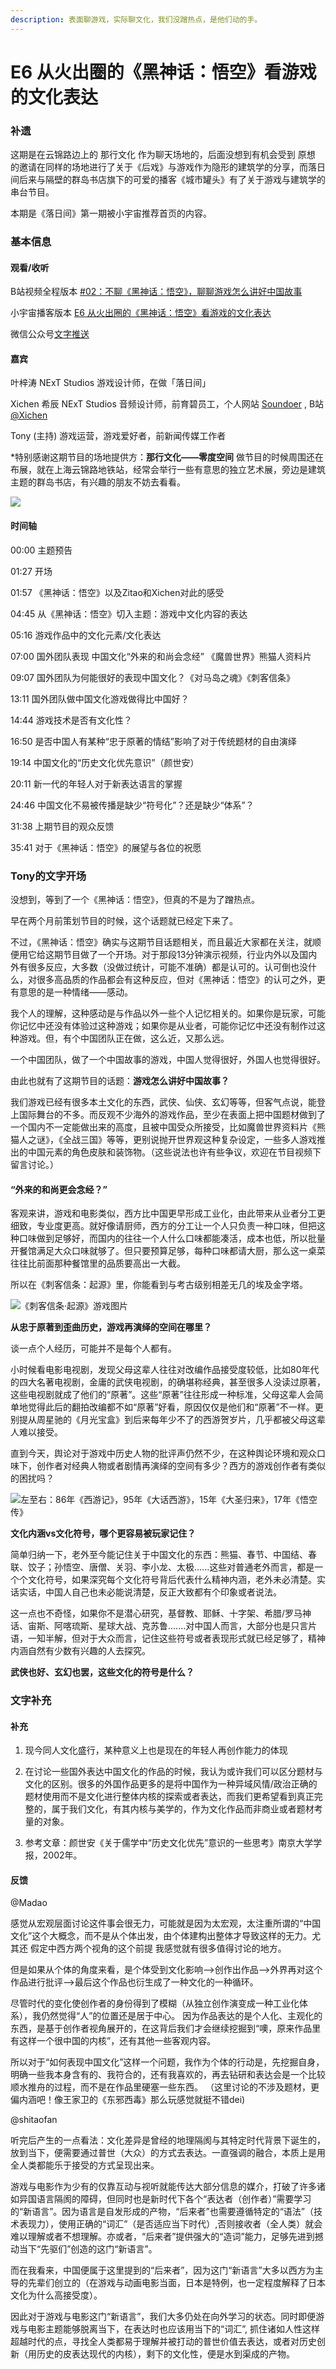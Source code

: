 ```yaml
---
description: 表面聊游戏，实际聊文化，我们没蹭热点，是他们动的手。
---
```


# E6 从火出圈的《黑神话：悟空》看游戏的文化表达

### 补遗

这期是在云锦路边上的 那行文化 作为聊天场地的，后面没想到有机会受到 原想 的邀请在同样的场地进行了关于《后戏》与游戏作为隐形的建筑学的分享，而落日间后来与隔壁的群岛书店旗下的可爱的播客《城市罐头》有了关于游戏与建筑学的串台节目。

本期是《落日间》第一期被小宇宙推荐首页的内容。

### 基本信息

#### 观看/收听

B站视频全程版本 [\#02：不聊《黑神话：悟空》，聊聊游戏怎么讲好中国故事](https://www.bilibili.com/video/BV1ph411R71T)

小宇宙播客版本 [E6 从火出圈的《黑神话：悟空》看游戏的文化表达](https://www.xiaoyuzhoufm.com/episode/5f454c9b9504bbdb7705ec27?s=eyJ1IjogIjVlYmNkNzkwMjFhYzg1ODA0MTJiNzcxMCJ9)

微信公众号[文字推送](https://mp.weixin.qq.com/s/BS6tPgIh4FndwPdzYJij-A)

#### 嘉宾

叶梓涛 NExT Studios 游戏设计师，在做「落日间」

Xichen 希辰 NExT Studios 音频设计师，前育碧员工，个人网站 [Soundoer](https://soundoer.com/) , B站 [@Xichen](https://space.bilibili.com/157914767)

Tony \(主持\) 游戏运营，游戏爱好者，前新闻传媒工作者

\*特别感谢这期节目的场地提供方：**那行文化——零度空间** 做节目的时候周围还在布展，就在上海云锦路地铁站，经常会举行一些有意思的独立艺术展，旁边是建筑主题的群岛书店，有兴趣的朋友不妨去看看。

![](../.gitbook/assets/e6.png)

#### 时间轴

00:00 主题预告

01:27 开场 

01:57 《黑神话：悟空》以及Zitao和Xichen对此的感受 

04:45 从《黑神话：悟空》切入主题：游戏中文化内容的表达 

05:16 游戏作品中的文化元素/文化表达 

07:00 国外团队表现 中国文化“外来的和尚会念经” 《魔兽世界》熊猫人资料片 

09:07 国外团队为何能很好的表现中国文化？《对马岛之魂》《刺客信条》 

13:11 国外团队做中国文化游戏做得比中国好？ 

14:44 游戏技术是否有文化性？ 

16:50 是否中国人有某种“忠于原著的情结”影响了对于传统题材的自由演绎 

19:14 中国文化的“历史文化优先意识”（颜世安） 

20:11 新一代的年轻人对于新表达语言的掌握 

24:46 中国文化不易被传播是缺少“符号化”？还是缺少“体系”？ 

31:38 上期节目的观众反馈 

35:41 对于《黑神话：悟空》的展望与各位的祝愿

### 

### Tony的文字开场

没想到，等到了一个《黑神话：悟空》，但真的不是为了蹭热点。

早在两个月前策划节目的时候，这个话题就已经定下来了。

不过，《黑神话：悟空》确实与这期节目话题相关，而且最近大家都在关注，就顺便用它给这期节目做了一个开场。对于那段13分钟演示视频，行业内外以及国内外有很多反应，大多数（没做过统计，可能不准确）都是认可的。认可倒也没什么，对很多高品质的作品都会有这种反应，但对《黑神话：悟空》的认可之外，更有意思的是一种情绪——感动。

我个人的理解，这种感动是与作品以外一些个人记忆相关的。如果你是玩家，可能你记忆中还没有体验过这种游戏；如果你是从业者，可能你记忆中还没有制作过这种游戏。但，有个中国团队正在做，这么近，又那么远。

一个中国团队，做了一个中国故事的游戏，中国人觉得很好，外国人也觉得很好。

由此也就有了这期节目的话题：**游戏怎么讲好中国故事？**

我们游戏已经有很多本土文化的东西，武侠、仙侠、玄幻等等，但客气点说，能登上国际舞台的不多。而反观不少海外的游戏作品，至少在表面上把中国题材做到了一个国内不一定能做出来的高度，且被中国受众所接受，比如魔兽世界资料片《熊猫人之谜》，《全战三国》等等，更别说抛开世界观这种复杂设定，一些多人游戏推出的中国元素的角色皮肤和装饰物。（这些说法也许有些争议，欢迎在节目视频下留言讨论。）

#### **“外来的和尚更会念经？”**

客观来讲，游戏和电影类似，西方比中国更早形成工业化，由此带来从业者分工更细致，专业度更高。就好像请厨师，西方的分工让一个人只负责一种口味，但把这种口味做到足够好，而国内的往往一个人什么口味都能凑活，成本也低，所以批量开餐馆满足大众口味就够了。但只要预算足够，每种口味都请大厨，那么这一桌菜往往比前面那种餐馆里的品质要高出一大截。

所以在《刺客信条：起源》里，你能看到与考古级别相差无几的埃及金字塔。

![&#x300A;&#x523A;&#x5BA2;&#x4FE1;&#x6761;&#xB7;&#x8D77;&#x6E90;&#x300B;&#x6E38;&#x620F;&#x56FE;&#x7247;](../.gitbook/assets/aco.jpg)

**从忠于原著到歪曲历史，游戏再演绎的空间在哪里？**

谈一点个人经历，可能并不是每个人都有。

 小时候看电影电视剧，发现父母这辈人往往对改编作品接受度较低，比如80年代的四大名著电视剧，金庸的武侠电视剧，的确堪称经典，甚至很多人没读过原著，这些电视剧就成了他们的“原著”。这些“原著”往往形成一种标准，父母这辈人会简单地觉得此后的翻拍改编都不如“原著”好看，原因仅仅是他们和“原著”不一样。更别提从周星驰的《月光宝盒》到后来每年少不了的西游贺岁片，几乎都被父母这辈人难以接受。

直到今天，舆论对于游戏中历史人物的批评声仍然不少，在这种舆论环境和观众口味下，创作者对经典人物或者剧情再演绎的空间有多少？西方的游戏创作者有类似的困扰吗？

![&#x5DE6;&#x81F3;&#x53F3;&#xFF1A;86&#x5E74;&#x300A;&#x897F;&#x6E38;&#x8BB0;&#x300B;&#xFF0C;95&#x5E74;&#x300A;&#x5927;&#x8BDD;&#x897F;&#x6E38;&#x300B;&#xFF0C;15&#x5E74;&#x300A;&#x5927;&#x5723;&#x5F52;&#x6765;&#x300B;&#xFF0C;17&#x5E74;&#x300A;&#x609F;&#x7A7A;&#x4F20;&#x300B;](../.gitbook/assets/sun-wu-kong-xing-xiang-.png)

**文化内涵vs文化符号，哪个更容易被玩家记住？**

简单归纳一下，老外至今能记住关于中国文化的东西：熊猫、春节、中国结、春联、饺子；孙悟空、唐僧、关羽、李小龙、太极......这些对普通老外而言，都是一个个文化符号，如果深究每个文化符号背后代表什么精神内涵，老外未必清楚。实话实话，中国人自己也未必能说清楚，反正大致都有个印象或者说法。

这一点也不奇怪，如果你不是潜心研究，基督教、耶稣、十字架、希腊/罗马神话、宙斯、阿喀琉斯、星球大战、克苏鲁.......对中国人而言，大部分也是只言片语，一知半解，但对于大众而言，记住这些符号或者表现形式就已经足够了，精神内涵自然有少数有兴趣的人去探究。

**武侠也好、玄幻也罢，这些文化的符号是什么？**

### 

### 文字补充

#### 补充

1. 现今同人文化盛行，某种意义上也是现在的年轻人再创作能力的体现 

2. 在讨论一些国外表达中国文化的作品的时候，我认为或许我们可以区分题材与文化的区别。很多的外国作品更多的是将中国作为一种异域风情/政治正确的题材使用而不是文化进行整体内核的探索或者表达，而我们更希望看到真正完整的，属于我们文化，有其内核与美学的，作为文化作品而非商业或者题材考量的对象。

3. 参考文章：颜世安《关于儒学中“历史文化优先”意识的一些思考》南京大学学报，2002年。

#### 

#### 反馈

@Madao

感觉从宏观层面讨论这件事会很无力，可能就是因为太宏观，太注重所谓的“中国文化”这个大概念，而不是从个体出发，由个体建构出整体才导致这样的无力。尤其还 假定中西方两个视角的这个前提 我感觉就有很多值得讨论的地方。 

但是如果从个体的角度来看，是个体受到文化影响——&gt;创作出作品——&gt;外界再对这个作品进行批评——&gt;最后这个作品也衍生成了一种文化的一种循环。

尽管时代的变化使创作者的身份得到了模糊（从独立创作演变成一种工业化体系），我仍然觉得“人”的位置还是居于中心。 因为作品表达的是个人化、主观化的东西，是基于创作者视角展开的，在这背后我们才会继续挖掘到“噢，原来作品里有这样一个很中国的内核”，还有其他一些客观内容。

所以对于“如何表现中国文化”这样一个问题，我作为个体的行动是，先挖掘自身，明确一些我本身含有的、我符合的，还有我喜欢的，再去钻研和表达会是一个比较顺水推舟的过程，而不是在作品里硬塞一些东西。 （这里讨论的不涉及题材，更偏内涵吧！像王家卫的《东邪西毒》那么玩感觉就挺不错dei\)

@shitaofan

听完后产生的一点看法：文化差异是曾经的地理隔阂与其特定时代背景下诞生的，放到当下，便需要通过普世（大众）的方式去表达。一直强调的融合，本质上是用全人类都能乐于接受的方式呈现出来。

游戏与电影作为少有的仅靠互动与视听就能传达大部分信息的媒介，打破了许多诸如异国语言隔阂的障碍，但同时也是新时代下各个“表达者（创作者）”需要学习的“新语言”。因为语言是自发形成的产物，“后来者”也需要遵循特定的“语法”（技术表现力），使用正确的“词汇”（是否适应当下时代）,否则接收者（全人类）就会难以理解或者不想理解。亦或者，“后来者”提供强大的“造词”能力，足够先进到撼动当下“先驱们”创造的这门“新语言”。

而在我看来，中国便属于这里提到的“后来者”，因为这门“新语言”大多以西方为主导的先辈们创立的（在游戏与动画电影当面，日本是特例，也一定程度解释了日本文化为什么高接受度）。

因此对于游戏与电影这门“新语言”，我们大多仍处在向外学习的状态。同时即便游戏与电影主题能够脱离当下，在表达时也应该用当下的“词汇”, 抓住诸如人性这样超越时代的点，寻找全人类都易于理解并被打动的普世价值去表达，或者对历史创新（用历史的皮表达现代的内核），剩下的文化性，便是水到渠成的产物。

